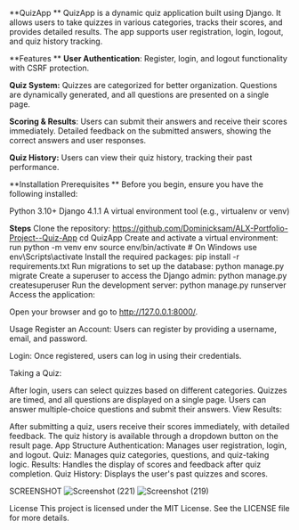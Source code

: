 **QuizApp **
QuizApp is a dynamic quiz application built using Django. It allows users to take quizzes in various categories, tracks their scores, and provides detailed results. The app supports user registration, login, logout, and quiz history tracking.

**Features **
**User Authentication**: Register, login, and logout functionality with CSRF protection.

**Quiz System:** Quizzes are categorized for better organization. Questions are dynamically generated, and all questions are presented on a single page.

**Scoring & Results**: Users can submit their answers and receive their scores immediately. Detailed feedback on the submitted answers, showing the correct answers and user responses.

**Quiz History:** Users can view their quiz history, tracking their past performance.

**Installation Prerequisites **
Before you begin, ensure you have the following installed:

Python 3.10+ 
Django 4.1.1 
A virtual environment tool (e.g., virtualenv or venv)

**Steps**
Clone the repository: https://github.com/Dominicksam/ALX-Portfolio-Project--Quiz-App
cd QuizApp Create and activate a virtual environment:
run python -m venv env source env/bin/activate # On Windows 
use env\Scripts\activate Install the required packages: 
pip install -r requirements.txt 
Run migrations to set up the database: 
python manage.py migrate Create a superuser to access the Django admin: 
python manage.py createsuperuser Run the development server:
python manage.py runserver Access the application:

Open your browser and go to http://127.0.0.1:8000/.

Usage Register an Account: Users can register by providing a username, email, and password.

Login: Once registered, users can log in using their credentials.

Taking a Quiz:

After login, users can select quizzes based on different categories. Quizzes are timed, and all questions are displayed on a single page. Users can answer multiple-choice questions and submit their answers. View Results:

After submitting a quiz, users receive their scores immediately, with detailed feedback. The quiz history is available through a dropdown button on the result page. App Structure Authentication: Manages user registration, login, and logout. Quiz: Manages quiz categories, questions, and quiz-taking logic. Results: Handles the display of scores and feedback after quiz completion. Quiz History: Displays the user's past quizzes and scores.

SCREENSHOT
![Screenshot (221)](https://github.com/user-attachments/assets/e585f76c-d532-4f00-a642-1c7a10e50be8)
![Screenshot (219)](https://github.com/user-attachments/assets/76a708f1-8275-4cad-a78c-58ae9a2a8138)






License This project is licensed under the MIT License. See the LICENSE file for more details.
